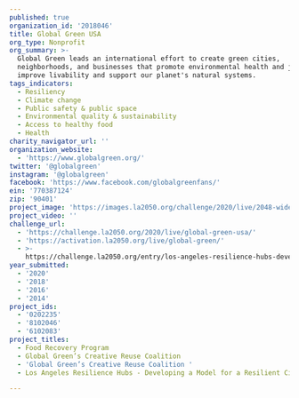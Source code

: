 ```yaml
---
published: true
organization_id: '2018046'
title: Global Green USA
org_type: Nonprofit
org_summary: >-
  Global Green leads an international effort to create green cities,
  neighborhoods, and businesses that promote environmental health and justice,
  improve livability and support our planet's natural systems. 
tags_indicators:
  - Resiliency
  - Climate change
  - Public safety & public space
  - Environmental quality & sustainability
  - Access to healthy food
  - Health
charity_navigator_url: ''
organization_website:
  - 'https://www.globalgreen.org/'
twitter: '@globalgreen'
instagram: '@globalgreen'
facebook: 'https://www.facebook.com/globalgreenfans/'
ein: '770387124'
zip: '90401'
project_image: 'https://images.la2050.org/challenge/2020/live/2048-wide/global-green-usa.jpg'
project_video: ''
challenge_url:
  - 'https://challenge.la2050.org/2020/live/global-green-usa/'
  - 'https://activation.la2050.org/live/global-green/'
  - >-
    https://challenge.la2050.org/entry/los-angeles-resilience-hubs-developing-a-model-for-a-resilient-city
year_submitted:
  - '2020'
  - '2018'
  - '2016'
  - '2014'
project_ids:
  - '0202235'
  - '8102046'
  - '6102083'
project_titles:
  - Food Recovery Program
  - Global Green’s Creative Reuse Coalition
  - 'Global Green’s Creative Reuse Coalition '
  - Los Angeles Resilience Hubs - Developing a Model for a Resilient City

---
```

